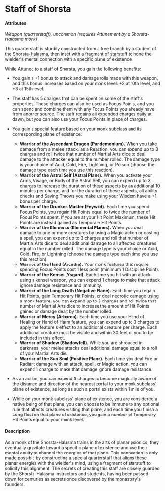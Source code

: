 # Staff of Shorsta

#### Attributes

_Weapon (quarterstaff), uncommon (requires Attunement by a Shorsta-Halasma monk)_

This quarterstaff is sturdily constructed from a tree branch by a student of the [Shorsta-Halasma](../../ch-2-people-of-mote/organizations/shorsta-halasma/shorsta-halasma.md), then inset with a fragment of [starstuff](../starstuff.md) to hone the wielder's mental connection with a specific plane of existence.

While Attuned to a staff of Shorsta, you gain the following benefits:

- You gain a +1 bonus to attack and damage rolls made with this weapon, and this bonus increases based on your monk level: +2 at 10th level, and +3 at 15th level.
- The staff has 5 charges that can be spent on some of the staff's properties. These charges can also be used as Focus Points, and you can spend and combine them with any Focus Points you already have from another source. The staff regains all expended charges daily at dawn, but you can also use your Focus Points in place of charges.
- You gain a special feature based on your monk subclass and its corresponding plane of existence:

  - **Warrior of the Ascendant Dragon (Pandemonium).** When you take damage from a melee attack, as a Reaction, you can expend up to 3 charges and roll twice that number of Martial Arts dice to deal damage to the attacker equal to the number rolled. The damage type is your choice of Acid, Cold, Fire, Lightning, or Poison (choose the damage type each time you use this reaction).
  - **Warrior of the Astral Self (Astral Plane).** When you activate your Arms, Visage, or Body of the Astral Self, you can expend up to 3 charges to increase the duration of these aspects by an additional 10 minutes per charge, and for the duration of these aspects, all ability checks and Saving Throws you make using your Wisdom have a +1 bonus per charge.
  - **Warrior of the Drunken Master (Feywild).** Each time you spend Focus Points, you regain Hit Points equal to twice the number of Focus Points spent. If you are at your Hit Point Maximum, these Hit Points are instead gained as Temporary Hit Points.
  - **Warrior of the Elements (Elemental Planes).** When you deal damage to one or more creatures by using a Magic action or casting a spell, you can expend up to 3 charges and roll that number of Martial Arts dice to deal additional damage to all affected creatures equal to the number rolled. The damage type is your choice or Acid, Cold, Fire, or Lightning (choose the damage type each time you use this reaction).
  - **Warrior of the Hand (Arcadia).** Your monk features that require spending Focus Points cost 1 less point (minimum 1 Discipline Point).
  - **Warrior of the Kensei (Ysgard).** Each time you hit with an attack using a kensei weapon, you can expend 1 charge to make that attack ignore damage resistance and immunity.
  - **Warrior of the Long Death (Negative Plane).** Each time you regain Hit Points, gain Temporary Hit Points, or deal necrotic damage using a monk feature, you can expend up to 3 charges and roll twice that number of Martial Arts dice to increase the amount of Hit Points gained or damage dealt by the number rolled.
  - **Warrior of Mercy (Arborea).** Each time you use your Hand of Healing or Hand of Harm feature, you can expend up to 3 charges to apply the feature's effect to an additional creature per charge. Each additional creature must be visible and within 30 feet of you to be included in this effect.
  - **Warrior of Shadow (Shadowfell).** While you are shrouded in darkness, your melee attacks deal additional damage equal to a roll of your Martial Arts die.
  - **Warrior of the Sun Soul (Positive Plane).** Each time you deal Fire or Radiant damage with an attack, spell, or Magic action, you can expend 1 charge to make that damage ignore damage resistance.

- As an action, you can expend 5 charges to become magically aware of the distance and direction of the nearest portal to your monk subclass' plane of existence, as long as such a portal exists within 1 mile of you.
- While on your monk subclass' plane of existence, you are considered a native being of that plane, you can choose to be immune to any optional rule that affects creatures visiting that plane, and each time you finish a Long Rest on that plane of existence, you gain a number of Temporary Hit Points equal to your monk level.

#### Description

As a monk of the Shorsta-Halasma trains in the arts of planar psionics, they eventually gravitate toward a specific plane of existence and use their mental acuity to channel the energies of that plane. This connection is only made possible by constructing a special quarterstaff that aligns these planar energies with the wielder's mind, using a fragment of starstuff to solidify this alignment. The secrets of creating this staff are closely guarded by the Shorsta-Halasma instructors and students, having been passed down for centuries as secrets once discovered by the monastery's founders.
